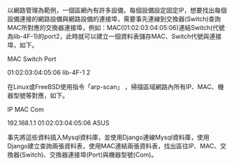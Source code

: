 
以網路管理為範例，一個區網內有許多設備，每個設備設定固定IP，想要找出每個設備連接的網路設備與網路設備的連接埠，需要事先連線到交換器(Switch)查詢MAC所對應的交換器連接埠，例如：MAC(01:02:03:04:05:06)連結Switch(代號為lib-4F-1)的port2，此時就可以建立一個資料表儲存MAC、Switch代號與連接埠，如下。

 MAC	               Switch	   Port
 
 01:02:03:04:05:06	 lib-4F-1	 2
 
 在Linux或FreeBSD使用指令「arp-scan」 ，掃描區域網路內所有IP、MAC、機器型號等對應，如下。
 
 IP   	        MAC	               Com
 
 192.168.1.1	  01:02:03:04:05:06	 ASUS
 
 事先將這些資料插入Mysql資料庫，並使用Django連線Mysql資料庫，使用Django建立查詢兩張資料表，使用MAC連結兩張資料表，找出區往IP、MAC、交換器(Switch)、交換器連接埠(Port)與機器型號(Com)。
